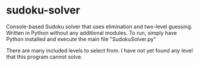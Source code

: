 # sudoku-solver

Console-based Sudoku solver that uses elimination and two-level guessing. Written in Python without any additional modules.
To run, simply have Python installed and execute the main file "SudokuSolver.py"

There are many included levels to select from. I have not yet found any level that this program cannot solve.
